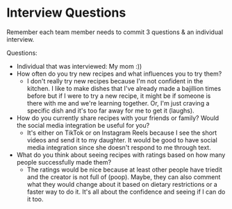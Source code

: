 # Interview Questions

Remember each team member needs to commit 3 questions & an individual interview.

Questions:
- Individual that was interviewed: My mom :))
- How often do you try new recipes and what influences you to try them?
	- I don't really try new recipes because I'm not confident in the kitchen. I like to make dishes that I've already made a bajillion times before but if I were to try a new recipe, it might be if someone is there with me and we're learning together. Or, I'm just craving a specific dish and it's too far away for me to get it (laughs). 
- How do you currently share recipes with your friends or family? Would the social media integration be useful for you?
	- It's either on TikTok or on Instagram Reels because I see the short videos and send it to my daughter. It would be good to have social media integration since she doesn't respond to me through text.
- What do you think about seeing recipes with ratings based on how many people successfully made them?
	- The ratings would be nice because at least other people have triedit and the creator is not full of (poop). Maybe, they can also comment what they would change about it based on dietary restrictions or a faster way to do it. It's all about the confidence and seeing if I can do it too.
